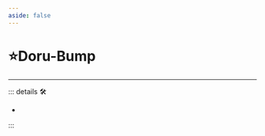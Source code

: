 ```yaml
---
aside: false
---
```

# ⭐<labor>Doru</labor>-Bump

---

<!-- =================================================== -->
<!-- =================================================== -->
<!-- =================================================== -->
<!-- =================================================== -->
<!-- =================================================== -->
::: details 🛠

-

:::
